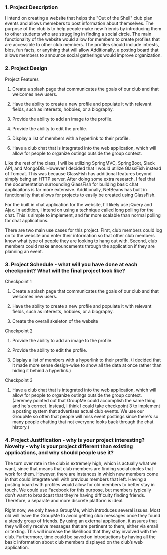 ### 1. Project Description

I intend on creating a website that helps the "Out of the Shell" club plan events and allows memebers to post information about themselves.  The purpose of the club is to help people make new friends by introducing them to other students who are struggling in finding a social circle.  The main functionality of the website would allow for members to create profiles that are accessible to other club members.  The profiles should include intrests, bios, fun facts, or anything that will allow  Additionally, a posting board that allows members to announce social gatherings would improve organization.

### 2. Project Design

Project Features

1) Create a splash page that communicates the goals of our club and that welcomes new users.

2) Have the ability to create a new profile and populate it with relevant fields, such as interests, hobbies, or a biography.

3) Provide the ability to add an image to the profile.

4) Provide the ability to edit the profile.

5) Display a list of members with a hyperlink to their profile.

6) Have a club chat that is integrated into the web application, which will allow for people to organize outings outside the group context.

Like the rest of the class, I will be utilizing SpringMVC, SpringBoot, Slack API, and MongoDB.  However I decided that I would utilize GlassFish instead of Tomcat.  This was because GlassFish has additional features beyond simply being an HTTP server.  After doing some extra research, I feel that the documentation surrounding GlassFish for building basic chat applicaitons is far more extensive.  Additionally, NetBeans has built in functionality that allows for projects to easily be created using GlassFish.

For the built in chat application for the website, I'll likely use jQuery and Ajax.  In addition, I intend on using a technique called long polling for the chat.  This is simple to implement, and far more scalable than normal polling for chat applications.

There are two main use cases for this project.  First, club members could log on to the website and enter their information so that other club members know what type of people they are looking to hang out with.  Second, club members could make announcements through the application if they are planning an event.

### 3. Project Schedule - what will you have done at each checkpoint? What will the final project look like?

Checkpoint 1

1) Create a splash page that communicates the goals of our club and that welcomes new users.

2) Have the ability to create a new profile and populate it with relevant fields, such as interests, hobbies, or a biography.

3) Create the overall skeleton of the website

Checkpoint 2

1) Provide the ability to add an image to the profile.

2) Provide the ability to edit the profile.

3) Display a list of members with a hyperlink to their profile. (I decided that it made more sense design-wise to show all the data at once rather than hiding it behind a hyperlink.)

Checkpoint 3

1) Have a club chat that is integrated into the web application, which will allow for people to organize outings outside the group context. (Jeremey pointed out that GroupMe could accomplish the same thing and he's correct.  Instead, I think I could take checkpoint 3 to implement a posting system that advertises actual club events.  We use our GroupMe so often that people will miss event postings since there's so many people chatting that not everyone looks back through the chat history.)

### 4. Project Justification - why is your project interesting? Novelty - why is your project different than existing applications, and why should people use it?

The turn over rate in the club is extremely high, which is actually what we want, since that means that club members are finding social circles that work for them.  However, there are instances in which new members come in that could integrate well with previous members that left.  Having a posting board with profiles would allow for old members to better stay in touch.  We could use Facebook for this purpose, but members typically don’t want to broadcast that they’re having difficulty finding friends.  Therefore, a separate and more discrete platform is ideal.

Right now, we only have a GroupMe, which introduces several issues.  Most old will leave the GroupMe to avoid getting club messages once they found a steady group of friends.  By using an external application, it assures that they will only receive messages that are pertinent to them, either via email or texting.  This will increase the likelihood that they stay involved with the club.  Furthermore, time could be saved on introductions by having all the basic information about club members displayed on the club’s web application.
